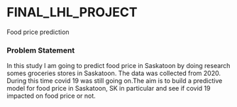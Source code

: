# FINAL_LHL_PROJECT
Food price prediction
### Problem Statement
In this study I am going to predict food price in Saskatoon by doing research somes groceries stores in Saskatoon. The data was collected from 2020. During this time covid 19 was still going on.The aim is to build a predictive model for food price in Saskatoon, SK in particular and see if covid 19 impacted on food price or not.
